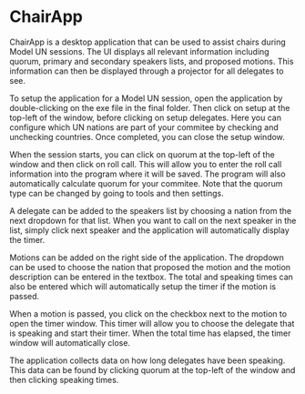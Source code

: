 # ChairApp

ChairApp is a desktop application that can be used to assist chairs during Model UN sessions. The UI displays all relevant information including quorum, primary and secondary speakers lists, and proposed motions. This information can then be displayed through a projector for all delegates to see.

To setup the application for a Model UN session, open the application by double-clicking on the exe file in the final folder. Then click on setup at the top-left of the window, before clicking on setup delegates. Here you can configure which UN nations are part of your commitee by checking and unchecking countries. Once completed, you can close the setup window.

When the session starts, you can click on quorum at the top-left of the window and then click on roll call. This will allow you to enter the roll call information into the program where it will be saved. The program will also automatically calculate quorum for your commitee. Note that the quorum type can be changed by going to tools and then settings.

A delegate can be added to the speakers list by choosing a nation from the next dropdown for that list. When you want to call on the next speaker in the list, simply click next speaker and the application will automatically display the timer.

Motions can be added on the right side of the application. The dropdown can be used to choose the nation that proposed the motion and the motion description can be entered in the textbox. The total and speaking times can also be entered which will automatically setup the timer if the motion is passed.

When a motion is passed, you click on the checkbox next to the motion to open the timer window. This timer will allow you to choose the delegate that is speaking and start their timer. When the total time has elapsed, the timer window will automatically close.

The application collects data on how long delegates have been speaking. This data can be found by clicking quorum at the top-left of the window and then clicking speaking times.
